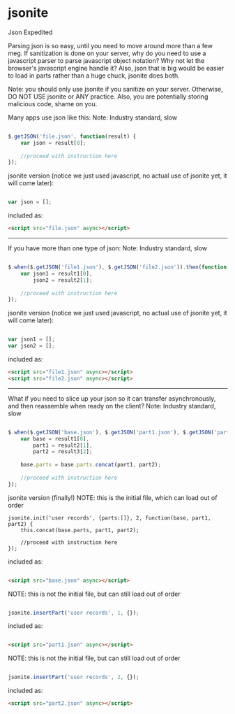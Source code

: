 # jsonite
Json Expedited

Parsing json is so easy, until you need to move around more than a few meg.  If sanitization is done on your server, why
do you need to use a javascript parser to parse javascript object notation?  Why not let the browser's javascript engine
handle it?  Also, json that is big would be easier to load in parts rather than a huge chuck, jsonite does both.

Note: you should only use jsonite if you sanitize on your server.  Otherwise, DO NOT USE jsonite or ANY practice.  Also,
you are potentially storing malicious code, shame on you.

Many apps use json like this:
Note: Industry standard, slow
```javascript

$.getJSON('file.json', function(result) {
	var json = result[0];
	
	//proceed with instruction here
});
```

jsonite version (notice we just used javascript, no actual use of jsonite yet, it will come later):
```javascript

var json = [];
```
included as:
```html
<script src="file.json" async></script>
```
---


If you have more than one type of json:
Note: Industry standard, slow
```javascript

$.when($.getJSON('file1.json'), $.getJSON('file2.json')).then(function(result1, result2) {
	var json1 = result1[0],
		json2 = result2[1];
	
	//proceed with instruction here
});
```

jsonite version (notice we just used javascript, no actual use of jsonite yet, it will come later):

```javascript

var json1 = [];
var json2 = [];
```
included as:
```html
<script src="file1.json" async></script>
<script src="file2.json" async></script>
```
---


What if you need to slice up your json so it can transfer asynchronously, and then reassemble when ready on the client?
Note: Industry standard, slow
```javascript

$.when($.getJSON('base.json'), $.getJSON('part1.json'), $.getJSON('part2.json')).then(function(result1, result2, result3) {
	var base = result1[0],
		part1 = result2[1],
		part2 = result3[2];
		
	base.parts = base.parts.concat(part1, part2);
	
	//proceed with instruction here
});
```

jsonite version (finally!)
NOTE: this is the initial file, which can load out of order
```
jsonite.init('user records', {parts:[]}, 2, function(base, part1, part2) {
	this.concat(base.parts, part1, part2);
	
	//proceed with instruction here
});
```
included as:
```html

<script src="base.json" async></script>
```

NOTE: this is not the initial file, but can still load out of order
```javascript

jsonite.insertPart('user records', 1, {});
```
included as:
```html

<script src="part1.json" async></script>
```

NOTE: this is not the initial file, but can still load out of order
```javascript

jsonite.insertPart('user records', 2, {});
```
included as:
```html
<script src="part2.json" async></script>
```